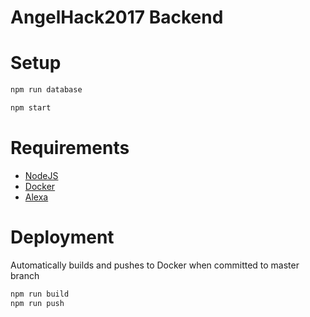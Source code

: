 # AngelHack2017 Backend

# Setup
```sh
npm run database
```

```sh
npm start
```

# Requirements
  * [NodeJS](https://nodejs.org/)
  * [Docker](https://www.docker.com/)
  * [Alexa](https://aws.amazon.com/awis/)

# Deployment

Automatically builds and pushes to Docker when committed to master branch

```sh
npm run build
npm run push
```
